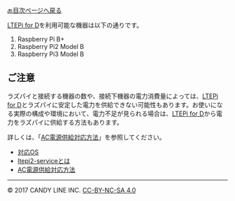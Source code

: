 [🔙目次ページへ戻る](README.md)

[LTEPi for D](https://www.candy-line.io/製品一覧/ltepi-for-d/)を利用可能な機器は以下の通りです。

1. Raspberry Pi B+
1. Raspberry Pi2 Model B
1. Raspberry Pi3 Model B

## ご注意

ラズパイと接続する機器の数や、接続下機器の電力消費量によっては、[LTEPi for D](https://www.candy-line.io/製品一覧/ltepi-for-d/)とラズパイに安定した電力を供給できない可能性もあります。お使いになる実際の構成や環境において、電力不足が見られる場合は、[LTEPi for D](https://www.candy-line.io/製品一覧/ltepi-for-d/)から電力をラズパイに供給する方法もあります。

詳しくは、「[AC電源供給対応方法](📌Raspberry-Pi3対応方法.md)」を参照してください。


* [対応OS](対応OS.md)
* [ltepi2-serviceとは](ltepi2-serviceとは.md)
* [AC電源供給対応方法](📌Raspberry-Pi3対応方法.md)

---
© 2017 CANDY LINE INC. [CC-BY-NC-SA 4.0](https://creativecommons.org/licenses/by-nc-sa/4.0/)
